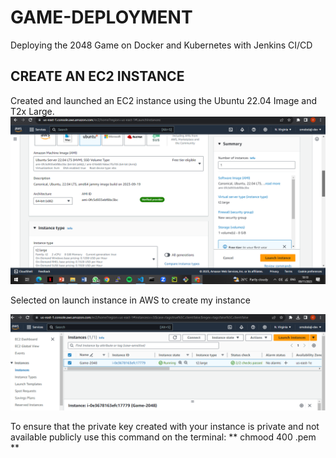 # GAME-DEPLOYMENT
Deploying the 2048 Game on Docker and Kubernetes with Jenkins CI/CD
## CREATE AN EC2 INSTANCE
Created and launched an EC2 instance using the Ubuntu 22.04 Image and T2x Large. 
![screen shot of my ubuntu version 22.04 running on jammy 64](./Images/ubuntu%20image.png)


Selected on launch instance in AWS to create my instance 


![Screenshot of how your instance should appear](./Images/Ec2%20instance.png)

To ensure that the private key created with your instance is private and not available publicly use this command on the terminal:
  ** chmood 400 <pem-file-name>.pem **

